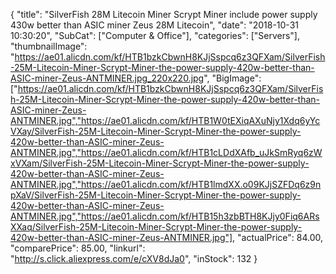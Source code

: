 {
	"title": "SilverFish 28M Litecoin Miner Scrypt Miner include power supply 430w better than ASIC miner Zeus 28M Litecoin",
	"date": "2018-10-31 10:30:20",
	"SubCat": ["Computer & Office"],
	"categories": ["Servers"],
	"thumbnailImage": "https://ae01.alicdn.com/kf/HTB1bzkCbwnH8KJjSspcq6z3QFXam/SilverFish-25M-Litecoin-Miner-Scrypt-Miner-the-power-supply-420w-better-than-ASIC-miner-Zeus-ANTMINER.jpg_220x220.jpg",
	"BigImage": ["https://ae01.alicdn.com/kf/HTB1bzkCbwnH8KJjSspcq6z3QFXam/SilverFish-25M-Litecoin-Miner-Scrypt-Miner-the-power-supply-420w-better-than-ASIC-miner-Zeus-ANTMINER.jpg","https://ae01.alicdn.com/kf/HTB1W0tEXiqAXuNjy1Xdq6yYcVXay/SilverFish-25M-Litecoin-Miner-Scrypt-Miner-the-power-supply-420w-better-than-ASIC-miner-Zeus-ANTMINER.jpg","https://ae01.alicdn.com/kf/HTB1cLDdXAfb_uJkSmRyq6zWxVXam/SilverFish-25M-Litecoin-Miner-Scrypt-Miner-the-power-supply-420w-better-than-ASIC-miner-Zeus-ANTMINER.jpg","https://ae01.alicdn.com/kf/HTB1lmdXX.o09KJjSZFDq6z9npXaV/SilverFish-25M-Litecoin-Miner-Scrypt-Miner-the-power-supply-420w-better-than-ASIC-miner-Zeus-ANTMINER.jpg","https://ae01.alicdn.com/kf/HTB15h3zbBTH8KJjy0Fiq6ARsXXaq/SilverFish-25M-Litecoin-Miner-Scrypt-Miner-the-power-supply-420w-better-than-ASIC-miner-Zeus-ANTMINER.jpg"],
	"actualPrice": 84.00,
	"comparePrice": 85.00,
	"linkurl": "http://s.click.aliexpress.com/e/cXV8dJa0",
	"inStock": 132
}
